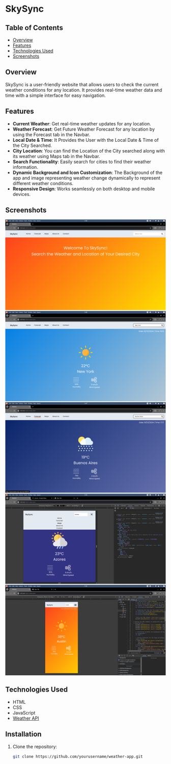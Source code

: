 # SkySync

## Table of Contents
- [Overview](#overview)
- [Features](#features)
- [Technologies Used](#technologies-used)
- [Screenshots](#screenshots)

## Overview

SkySync is a user-friendly website that allows users to check the current weather conditions for any location. It provides real-time weather data and time with a simple interface for easy navigation.

## Features

- **Current Weather**: Get real-time weather updates for any location.
- **Weather Forecast**: Get Future Weather Forecast for any location by using the Forecast tab in the Navbar.
- **Local Date & Time**: It Provides the User with the Local Date & Time of the City Searched.
- **City Location**: You can find the Location of the City searched along with its weather using Maps tab in the Navbar. 
- **Search Functionality**: Easily search for cities to find their weather information.
- **Dynamic Background and Icon Customization**: The Background of the app and image representing weather change dynamically to represent different weather conditions.
- **Responsive Design**: Works seamlessly on both desktop and mobile devices.

## Screenshots
![Alt text](src/Homepage.png)
![Alt text](src/Clear.png)
![Alt text](src/Rain.png)
![Alt text](src/Tablet.png)
![Alt text](src/SmartPhon.png)


## Technologies Used

- HTML
- CSS
- JavaScript
- [Weather API](https://openweathermap.org/api) 

## Installation

1. Clone the repository:
   ```bash
   git clone https://github.com/yourusername/weather-app.git
